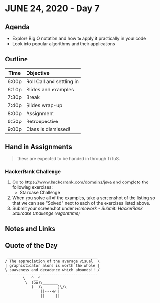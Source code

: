 # JUNE 24, 2020 - Day 7

## Agenda

- Explore Big O notation and how to apply it practically in your code
- Look into popular algorithms and their applications

## Outline

| Time   | Objective                        |
| -------|:---------------------------------|
| 6:00p  | Roll Call and settling in        |
| 6:10p  | Slides and examples              |
| 7:30p  | Break                            |
| 7:40p  | Slides wrap-up                   |
| 8:00p  | Assignment                       |
| 8:50p  | Retrospective                    |
| 9:00p  | Class is dismissed!              |

<!-- ## Lab -->

## Hand in Assignments
>these are expected to be handed in through TiTuS.

### HackerRank Challenge

1. Go to https://www.hackerrank.com/domains/java and complete the following exercises:
    - Staircase Challenge
2. When you solve all of the examples, take a screenshot of the listing so that we can see "Solved" next to each of the exercises listed above.
3. Submit your screenshot under *Homework - Submit: HackerRank Staircase Challenge (Algorithms)*.

## Notes and Links


## Quote of the Day

```
 _________________________________________
/ The appreciation of the average visual  \
| graphisticator alone is worth the whole |
\ suaveness and decadence which abounds!! /
 -----------------------------------------
        \   ^__^
         \  (oo)\_______
            (__)\       )\/\
                ||----w |
                ||     ||

```
